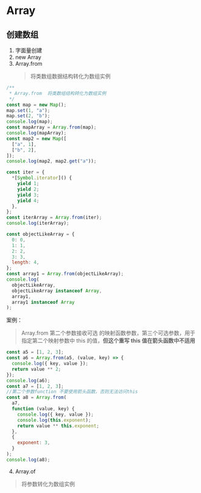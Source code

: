 # Array

## 创建数组

1. 字面量创建
2. new Array
3. Array.from
   > 将类数组数据结构转化为数组实例

```js
/**
 * Array.from  将类数组结构转化为数组实例
 */
const map = new Map();
map.set(1, "a");
map.set(2, "b");
console.log(map);
const mapArray = Array.from(map);
console.log(mapArray);
const map2 = new Map([
  ["a", 1],
  ["b", 2],
]);
console.log(map2, map2.get("a"));

const iter = {
  *[Symbol.iterator]() {
    yield 1;
    yield 2;
    yield 3;
    yield 4;
  },
};
const iterArray = Array.from(iter);
console.log(iterArray);

const objectLikeArray = {
  0: 0,
  1: 1,
  2: 2,
  3: 3,
  length: 4,
};
const array1 = Array.from(objectLikeArray);
console.log(
  objectLikeArray,
  objectLikeArray instanceof Array,
  array1,
  array1 instanceof Array
);
```

案例：

> Array.from 第二个参数接收可选 的映射函数参数，第三个可选参数，用于指定第二个映射参数中 this 的值，**但这个重写 this 值在箭头函数中不适用**

```js
const a5 = [1, 2, 3];
const a6 = Array.from(a5, (value, key) => {
  console.log({ key, value });
  return value ** 2;
});
console.log(a6);
const a7 = [1, 2, 3];
//第二个参数function 不要使用箭头函数，否则无法访问this
const a8 = Array.from(
  a7,
  function (value, key) {
    console.log({ key, value });
    console.log(this.exponent);
    return value ** this.exponent;
  },
  {
    exponent: 3,
  }
);
console.log(a8);
```

4.  Array.of

> 将参数转化为数组实例
